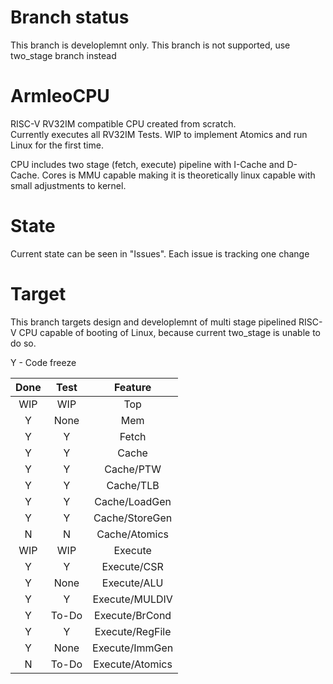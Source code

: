 # Branch status
This branch is developlemnt only. This branch is not supported, use two_stage branch instead


# ArmleoCPU

RISC-V RV32IM compatible CPU created from scratch.  
Currently executes all RV32IM Tests. WIP to implement Atomics and run Linux for the first time.

CPU includes two stage (fetch, execute) pipeline with I-Cache and D-Cache. Cores is MMU capable making it is theoretically linux capable with small adjustments to kernel.


# State
Current state can be seen in "Issues". Each issue is tracking one change


# Target
This branch targets design and developlemnt of multi stage pipelined RISC-V CPU capable of booting of Linux, because current two_stage is unable to do so.



Y - Code freeze

|Done   |Test   |Feature        |
|:-----:|:-----:|:-------------:|
|WIP    |WIP    |Top            |
|Y      |None   |Mem            |
|Y      |Y      |Fetch          |
|Y      |Y      |Cache          |
|Y      |Y      |Cache/PTW      |
|Y      |Y      |Cache/TLB      |
|Y      |Y      |Cache/LoadGen  |
|Y      |Y      |Cache/StoreGen |
|N      |N      |Cache/Atomics  |
|WIP    |WIP    |Execute        |
|Y      |Y      |Execute/CSR    |
|Y      |None   |Execute/ALU    |
|Y      |Y      |Execute/MULDIV |
|Y      |To-Do  |Execute/BrCond |
|Y      |Y      |Execute/RegFile|
|Y      |None   |Execute/ImmGen |
|N      |To-Do  |Execute/Atomics|
